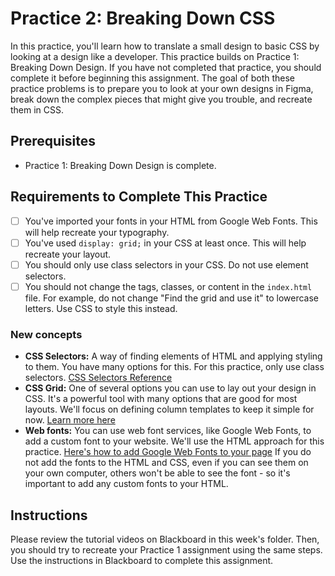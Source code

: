 # Practice 2: Breaking Down CSS

In this practice, you'll learn how to translate a small design to basic CSS by looking at a design like a developer. This practice builds on Practice 1: Breaking Down Design. If you have not completed that practice, you should complete it before beginning this assignment. The goal of both these practice problems is to prepare you to look at your own designs in Figma, break down the complex pieces that might give you trouble, and recreate them in CSS. 

## Prerequisites
- Practice 1: Breaking Down Design is complete.

## Requirements to Complete This Practice
- [ ] You've imported your fonts in your HTML from Google Web Fonts. This will help recreate your typography.
- [ ] You've used `display: grid;` in your CSS at least once. This will help recreate your layout.
- [ ] You should only use class selectors in your CSS. Do not use element selectors.
- [ ] You should not change the tags, classes, or content in the `index.html` file. For example, do not change "Find the grid and use it" to lowercase letters. Use CSS to style this instead.

### New concepts

- **CSS Selectors:** A way of finding elements of HTML and applying styling to them. You have many options for this. For this practice, only use class selectors. [CSS Selectors Reference](https://www.w3schools.com/cssref/css_selectors.php)
- **CSS Grid:** One of several options you can use to lay out your design in CSS. It's a powerful tool with many options that are good for most layouts. We'll focus on defining column templates to keep it simple for now. [Learn more here](https://learncssgrid.com/)
- **Web fonts:** You can use web font services, like Google Web Fonts, to add a custom font to your website. We'll use the HTML approach for this practice. [Here's how to add Google Web Fonts to your page](https://www.freecodecamp.org/news/how-to-use-google-fonts-in-your-next-web-design-project-e1ad48f1adfa/) If you do not add the fonts to the HTML and CSS, even if you can see them on your own computer, others won't be able to see the font - so it's important to add any custom fonts to your HTML.

## Instructions

Please review the tutorial videos on Blackboard in this week's folder. Then, you should try to recreate your Practice 1 assignment using the same steps. Use the instructions in Blackboard to complete this assignment.
